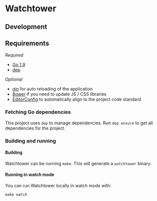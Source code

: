 # Watchtower

## Development

## Requirements

*Required*
- [Go 1.9](https://golang.org)
- [dep](https://github.com/golang/dep)

*Optional*
- [gin](https://github.com/codegangsta/gin) for auto reloading of the application
- [Bower](https://bower.io) if you need to update JS / CSS libraries
- [EditorConfig](http://editorconfig.org/) to automatically align to the project code standard

### Fetching Go dependencies

This project uses `dep` to manage dependencies. Run `dep ensure` to get all
dependencies for the project.

### Building and running

#### Building

Watchtower can be running `make`. This will generate a `watchtower` binary.

#### Running in watch mode

You can run Watchtower locally in watch mode with:

    make watch
